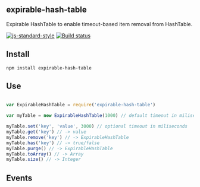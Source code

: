 expirable-hash-table
---------------------------

Expirable HashTable to enable timeout-based item removal from HashTable.

[![js-standard-style](https://img.shields.io/badge/code%20style-standard-brightgreen.svg?style=flat)](https://github.com/feross/standard)
[![Build status](https://travis-ci.org/auchenberg/expirable-hash-table.svg?branch=master)](https://travis-ci.org/auchenberg/expirable-hash-table)


## Install
`npm install expirable-hash-table`

## Use

```javascript

var ExpirableHashTable = require('expirable-hash-table')

var myTable = new ExpirableHashTable(1000) // default timeout in miliseconds

myTable.set('key', 'value', 3000) // optional timeout in miliseconds
myTable.get('key') // -> value
myTable.remove('key') // -> ExpirableHashTable
myTable.has('key') // -> true/false
myTable.purge() // -> ExpirableHashTable
myTable.toArray() // -> Array
myTable.size() // -> Integer
```

## Events

